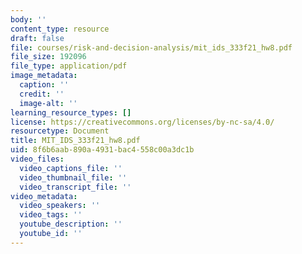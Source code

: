 ```yaml
---
body: ''
content_type: resource
draft: false
file: courses/risk-and-decision-analysis/mit_ids_333f21_hw8.pdf
file_size: 192096
file_type: application/pdf
image_metadata:
  caption: ''
  credit: ''
  image-alt: ''
learning_resource_types: []
license: https://creativecommons.org/licenses/by-nc-sa/4.0/
resourcetype: Document
title: MIT_IDS_333f21_hw8.pdf
uid: 8f6b6aab-890a-4931-bac4-558c00a3dc1b
video_files:
  video_captions_file: ''
  video_thumbnail_file: ''
  video_transcript_file: ''
video_metadata:
  video_speakers: ''
  video_tags: ''
  youtube_description: ''
  youtube_id: ''
---
```


